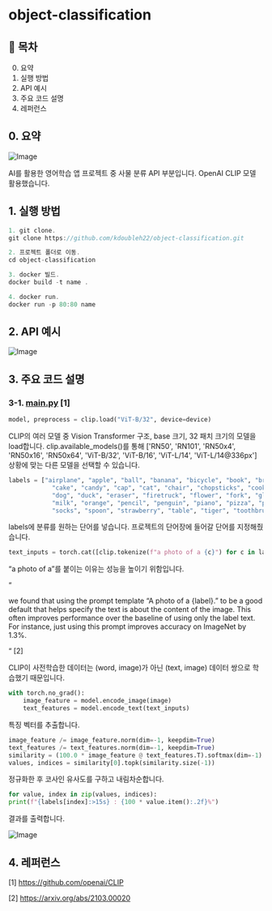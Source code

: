 # object-classification

## 📌 목차  
0. 요약
1. 실행 방법
2. API 예시
3. 주요 코드 설명 
4. 레퍼런스

## 0. 요약

![Image](https://github.com/user-attachments/assets/9bbad566-6691-4664-845d-cc18ca164fbc)

AI를 활용한 영어학습 앱 프로젝트 중 사물 분류 API 부분입니다. OpenAI CLIP 모델 활용했습니다.

## 1. 실행 방법

```jsx
1. git clone.
git clone https://github.com/kdoubleh22/object-classification.git

2. 프로젝트 폴더로 이동.
cd object-classification

3. docker 빌드.
docker build -t name .

4. docker run.
docker run -p 80:80 name
```

## 2. API 예시

![Image](https://github.com/user-attachments/assets/6e7e397d-b7b2-428b-ac6d-070ee860827c)

## 3. 주요 코드 설명

### 3-1. [main.py](http://main.py) [1]

```python
model, preprocess = clip.load("ViT-B/32", device=device)
```

CLIP의 여러 모델 중 Vision Transformer 구조, base 크기, 32 패치 크기의 모델을 load합니다. clip.available_models()를 통해 ['RN50', 'RN101', 'RN50x4', 'RN50x16', 'RN50x64', 'ViT-B/32', 'ViT-B/16', 'ViT-L/14', 'ViT-L/14@336px'] 상황에 맞는 다른 모델을 선택할 수 있습니다.

```python
labels = ["airplane", "apple", "ball", "banana", "bicycle", "book", "broccoli", "burger", "bus",
            "cake", "candy", "cap", "cat", "chair", "chopsticks", "cookie", "crayon", "cup", "dinosaur",
            "dog", "duck", "eraser", "firetruck", "flower", "fork", "glasses", "grape", "icecream",
            "milk", "orange", "pencil", "penguin", "piano", "pizza", "policecar", "scissors",
            "socks", "spoon", "strawberry", "table", "tiger", "toothbrush", "tree", "television", "window"]
```

labels에 분류를 원하는 단어를 넣습니다. 프로젝트의 단어장에 들어갈 단어를 지정해줬습니다.

```python
text_inputs = torch.cat([clip.tokenize(f"a photo of a {c}") for c in labels]).to(device)
```

“a photo of a”를 붙이는 이유는 성능을 높이기 위함입니다.

“

we found that using the prompt template “A photo of a {label}.” to be a good default that helps specify the text is about the content of the image. This often improves performance over the baseline of using only the label text. For instance, just using this prompt improves accuracy on ImageNet by 1.3%.

“ [2]

CLIP이 사전학습한 데이터는 (word, image)가 아닌 (text, image) 데이터 쌍으로 학습했기 때문입니다.

```python
with torch.no_grad():
    image_feature = model.encode_image(image)
    text_features = model.encode_text(text_inputs)
```

특징 벡터를 추출합니다.

```python
image_feature /= image_feature.norm(dim=-1, keepdim=True)
text_features /= text_features.norm(dim=-1, keepdim=True)
similarity = (100.0 * image_feature @ text_features.T).softmax(dim=-1)
values, indices = similarity[0].topk(similarity.size(-1))
```

정규화한 후 코사인 유사도를 구하고 내림차순합니다.

```python
for value, index in zip(values, indices):
print(f"{labels[index]:>15s} : {100 * value.item():.2f}%")
```

결과를 출력합니다.

![Image](https://github.com/user-attachments/assets/a8d4c589-3fa7-403d-9081-bdbfc4d9f654)

## 4. 레퍼런스

[1] https://github.com/openai/CLIP

[2] https://arxiv.org/abs/2103.00020
